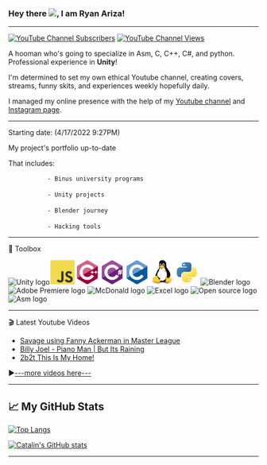### Hey there <img src="https://raw.githubusercontent.com/MartinHeinz/MartinHeinz/master/wave.gif" width="30px">, I am Ryan Ariza!

---

[![YouTube Channel Subscribers](https://img.shields.io/youtube/channel/subscribers/UC6n1pf6jORsVnF6XeR-wLQw?label=Intellectuals%20subscribed%20to%20my%20channel&style=social)](https://www.youtube.com/channel/UC6n1pf6jORsVnF6XeR-wLQw) [![YouTube Channel Views](https://img.shields.io/youtube/channel/views/UC6n1pf6jORsVnF6XeR-wLQw?label=Families%20who%20viewed%20my%20channel&style=social)](https://www.youtube.com/channel/UC6n1pf6jORsVnF6XeR-wLQw/playlists)

A hooman who's going to specialize in Asm, C, C++, C#, and python. Professional experience in **Unity**!

I'm determined to set my own ethical Youtube channel, creating covers, streams, funny skits, and experiences weekly hopefully daily.

I managed my online presence with the help of my [Youtube channel](https://www.youtube.com/channel/UC6n1pf6jORsVnF6XeR-wLQw) and [Instagram page](https://www.instagram.com/chesslunatic/).

---

Starting date: (4/17/2022 9:27PM)

My project's portfolio up-to-date

That includes: 
               
               - Binus university programs
               
               - Unity projects
               
               - Blender journey
               
               - Hacking tools
               

---

🧰 Toolbox

<img src="https://cdn.worldvectorlogo.com/logos/unity-logo.svg" alt="Unity logo" width="50" height="50" /><img src="https://github.com/devicons/devicon/blob/master/icons/javascript/javascript-original.svg" alt="JavaScript logo" width="50" height="50" /><img src="https://github.com/devicons/devicon/blob/master/icons/cplusplus/cplusplus-original.svg" alt="C++ logo" width="50" height="50" /><img src="https://github.com/devicons/devicon/blob/master/icons/csharp/csharp-original.svg" alt="C# logo" width="50" height="50" /><img src="https://github.com/devicons/devicon/blob/master/icons/c/c-original.svg" alt="C logo" width="50" height="50" /><img src="https://github.com/devicons/devicon/blob/master/icons/linux/linux-original.svg" alt="Linux logo" width="50" height="50" /><img src="https://github.com/devicons/devicon/blob/master/icons/python/python-original.svg" alt="Python logo" width="50" height="50" />
<img src="https://cdn.worldvectorlogo.com/logos/blender-2.svg" alt="Blender logo" width="50" height="50" />
<img src="https://cdn.worldvectorlogo.com/logos/premiere-cc.svg" alt="Adobe Premiere logo" width="50" height="50" />
<img src="https://cdn.worldvectorlogo.com/logos/mcdonalds-7.svg" alt="McDonald logo" width="50" height="50" />
<img src="https://cdn.worldvectorlogo.com/logos/excel-4.svg" alt="Excel logo" width="50" height="50" />
<img src="https://cdn.worldvectorlogo.com/logos/open-source.svg" alt="Open source logo" width="50" height="50" />
<img src="https://cdn.worldvectorlogo.com/logos/assembly.svg" alt="Asm logo" width="50" height="50" />

---

🎬 Latest Youtube Videos

<!-- YOUTUBE-VIDEOS-LIST:START -->
- [Savage using Fanny Ackerman in Master League](https://www.youtube.com/watch?v=2ek36eOhfLo)
- [Billy Joel - Piano Man | But Its Raining](https://www.youtube.com/watch?v=VTUYyRLS3iY)
- [2b2t This Is My Home!](https://www.youtube.com/watch?v=IPmVHFwlbNc)
<!-- YOUTUBE-VIDEOS-LIST:END -->

▶️[---more videos here---](https://www.youtube.com/channel/UC6n1pf6jORsVnF6XeR-wLQw)

---

## &#x1f4c8; My GitHub Stats

[![Top Langs](https://github-readme-stats.vercel.app/api/top-langs/?username=Skattar&hide=java,html,css&theme=radical)](https://github.com/anuraghazra/github-readme-stats)

[![Catalin's GitHub stats](https://github-readme-stats.vercel.app/api?username=Skattar&theme=radical)](https://github.com/anuraghazra/github-readme-stats)

---
<!--
**Skattar/Skattar** is a ✨ _special_ ✨ repository because its `README.md` (this file) appears on your GitHub profile.

Here are some ideas to get you started:

- 🔭 I’m currently working on ...
- 🌱 I’m currently learning ...
- 👯 I’m looking to collaborate on ...
- 🤔 I’m looking for help with ...
- 💬 Ask me about ...
- 📫 How to reach me: ...
- 😄 Pronouns: ...
- ⚡ Fun fact: ...
-->
